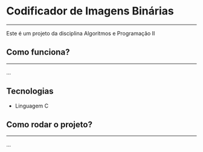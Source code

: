 # Codificador de Imagens Binárias
---
Este é um projeto da disciplina Algoritmos e Programação II 

## Como funciona?
---
...

## Tecnologias
- Linguagem C

## Como rodar o projeto?
---
...